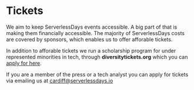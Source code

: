 # Tickets

We aim to keep ServerlessDays events accessible. A big part of that is making them financially accessible. The majority of ServerlessDays costs are covered by sponsors, which enables us to offer afforable tickets. 

In addition to afforable tickets we run a scholarship program for under represented minorities in tech, through **diversitytickets.org** which you can [apply for here](https://diversitytickets.org).

If you are a member of the press or a tech analyst you can apply for tickets via emailing us at [cardiff@serverlessdays.io](mailto:cardiff@serverlessdays.io)